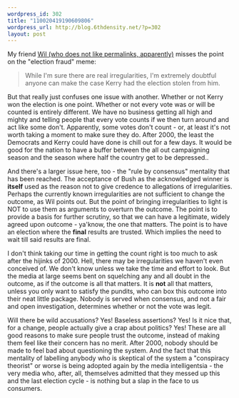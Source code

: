 ```yaml
--- 
wordpress_id: 302
title: "110020419190609806"
wordpress_url: http://blog.6thdensity.net/?p=302
layout: post
---
```

My friend <a href="http://acidlogic.com/weblogs/blogger.htm">Wil (who does not like permalinks, apparently)</a> misses the point on the "election fraud" meme:<blockquote>While I'm sure there are real irregularities, I'm extremely doubtful anyone can make the case Kerry had the election stolen from him.</blockquote>But that really just confuses one issue with another.  Whether or not Kerry won the election is one point.  Whether or not every vote was or will be counted is entirely different.  We have no business getting all high and mighty and telling people that every vote counts if we then turn around and act like some don't.  Apparently, some votes don't count - or, at least it's not worth taking a moment to make sure they do.  After 2000, the least the Democrats and Kerry could have done is chill out for a few days.  It would be good for the nation to have a buffer between the all out campaigning season and the season where half the country get to be depressed..

And there's a larger issue here, too - the "rule by consensus" mentality that has been reached.  The acceptance of Bush as the acknowledged winner is <b>itself</b> used as the reason not to give credence to allegations of irregularities.  Perhaps the currently known irregularities are not sufficient to change the outcome, as Wil points out.  But the point of bringing irregularities to light is NOT to use them as arguments to overturn the outcome.  The point is to provide a basis for further scrutiny, so that we can have a legitimate, widely agreed upon outcome - ya'know, the one that matters.  The point is to have an election where the <b>final</b> results are trusted.  Which implies the need to wait till said results are final.

I don't think taking our time in getting the count right is too much to ask after the hijinks of 2000.  Hell, there may be irregularities we haven't even conceived of.  We don't know unless we take the time and effort to look.  But the media at large seems bent on squelching any and all doubt in the outcome, as if the outcome is all that matters.  It is <b>not</b> all that matters, unless you only want to satisfy the pundits, who can box this outcome into their neat little package.  Nobody is served when consensus, and not a fair and open investigation, determines whether or not the vote was legit.

Will there be wild accusations?  Yes!  Baseless assertions?  Yes!  Is it nice that, for a change, people actually give a crap about politics?  Yes!  These are all good reasons to make sure people trust the outcome, instead of making them feel like their concern has no merit.  After 2000, nobody should be made to feel bad about questioning the system.  And the fact that this mentality of labelling anybody who is skeptical of the system a "conspiracy theorist" or worse is being adopted again by the media intelligentsia - the very media who, after, all, themselves admitted that they messed up this and the last election cycle - is nothing but a slap in the face to us consumers.
